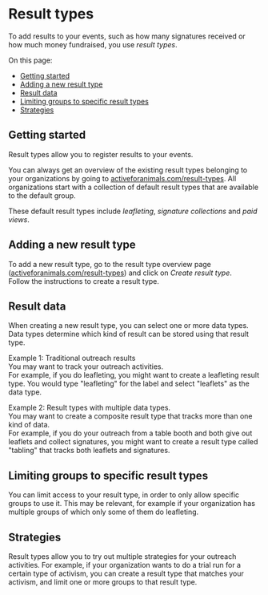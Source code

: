 # Result types

To add results to your events, such as how many signatures received or how much money fundraised, you use *result types*.

On this page:
- [Getting started](#getting-started)
- [Adding a new result type](#adding-a-new-result-type)
- [Result data](#result-data)
- [Limiting groups to specific result types](#limiting-groups-to-specific-result-types)
- [Strategies](#strategies)

## <a name="getting-started"></a>Getting started

Result types allow you to register results to your events.  

You can always get an overview of the existing result types belonging to your organizations by going to [activeforanimals.com/result-types](./result-types). All organizations start with a collection of default result types that are available to the default group.    

These default result types include *leafleting*, *signature collections* and *paid views*.

## <a name="adding-a-new-result-type"></a>Adding a new result type

To add a new result type, go to the result type overview page ([activeforanimals.com/result-types](./result-types?tour=1)) and click on *Create result type*.   
Follow the instructions to create a result type.

## <a name="result-data"></a>Result data

When creating a new result type, you can select one or more data types. Data types determine which kind of result can be stored using that result type.    

Example 1: Traditional outreach results    
You may want to track your outreach activities.    
For example, if you do leafleting, you might want to create a leafleting result type. You would type "leafleting" for the label and select "leaflets" as the data type.

Example 2: Result types with multiple data types.    
You may want to create a composite result type that tracks more than one kind of data.    
For example, if you do your outreach from a table booth and both give out leaflets and collect signatures, you might want to create a result type called "tabling" that tracks both leaflets and signatures.

## <a name="limiting-groups-to-specific-result-types"></a>Limiting groups to specific result types

You can limit access to your result type, in order to only allow specific groups to use it. This may be relevant, for example if your organization has multiple groups of which only some of them do leafleting.

## <a name="strategies"></a>Strategies

Result types allow you to try out multiple strategies for your outreach activities. For example, if your organization wants to do a trial run for a certain type of activism, you can create a result type that matches your activism, and limit one or more groups to that result type.    

